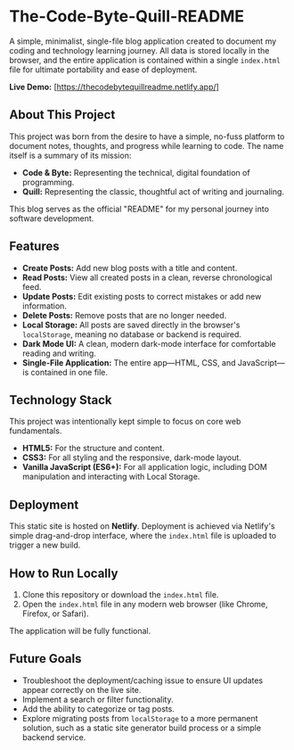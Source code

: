 # The-Code-Byte-Quill-README

A simple, minimalist, single-file blog application created to document my coding and technology learning journey. All data is stored locally in the browser, and the entire application is contained within a single `index.html` file for ultimate portability and ease of deployment.

**Live Demo:** [https://thecodebytequillreadme.netlify.app/]

## About This Project

This project was born from the desire to have a simple, no-fuss platform to document notes, thoughts, and progress while learning to code. The name itself is a summary of its mission:
* **Code & Byte:** Representing the technical, digital foundation of programming.
* **Quill:** Representing the classic, thoughtful act of writing and journaling.

This blog serves as the official "README" for my personal journey into software development.

## Features

* **Create Posts:** Add new blog posts with a title and content.
* **Read Posts:** View all created posts in a clean, reverse chronological feed.
* **Update Posts:** Edit existing posts to correct mistakes or add new information.
* **Delete Posts:** Remove posts that are no longer needed.
* **Local Storage:** All posts are saved directly in the browser's `localStorage`, meaning no database or backend is required.
* **Dark Mode UI:** A clean, modern dark-mode interface for comfortable reading and writing.
* **Single-File Application:** The entire app—HTML, CSS, and JavaScript—is contained in one file.

## Technology Stack

This project was intentionally kept simple to focus on core web fundamentals.
* **HTML5:** For the structure and content.
* **CSS3:** For all styling and the responsive, dark-mode layout.
* **Vanilla JavaScript (ES6+):** For all application logic, including DOM manipulation and interacting with Local Storage.

## Deployment

This static site is hosted on **Netlify**. Deployment is achieved via Netlify's simple drag-and-drop interface, where the `index.html` file is uploaded to trigger a new build.

## How to Run Locally

1.  Clone this repository or download the `index.html` file.
2.  Open the `index.html` file in any modern web browser (like Chrome, Firefox, or Safari).

The application will be fully functional.

## Future Goals

* Troubleshoot the deployment/caching issue to ensure UI updates appear correctly on the live site.
* Implement a search or filter functionality.
* Add the ability to categorize or tag posts.
* Explore migrating posts from `localStorage` to a more permanent solution, such as a static site generator build process or a simple backend service.
